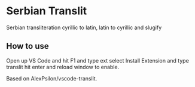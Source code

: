 # Serbian Translit

Serbian transliteration cyrillic to latin, latin to cyrillic and slugify

## How to use

Open up VS Code and hit F1 and type ext select Install Extension and type translit hit enter and reload window to enable.

Based on AlexPsilon/vscode-translit. 
